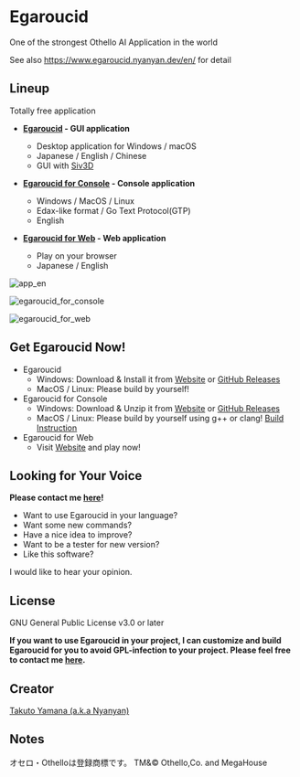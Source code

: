 # Egaroucid

One of the strongest Othello AI Application in the world

See also https://www.egaroucid.nyanyan.dev/en/ for detail



## Lineup

Totally free application

* **[Egaroucid](https://www.egaroucid.nyanyan.dev/en/) - GUI application**
  
  * Desktop application for Windows / macOS
  * Japanese / English / Chinese
  * GUI with [Siv3D](https://github.com/Siv3D)
  
* **[Egaroucid for Console](https://www.egaroucid.nyanyan.dev/en/console) - Console application**
  
  * Windows / MacOS / Linux
  * Edax-like format / Go Text Protocol(GTP)
  * English
  
* **[Egaroucid for Web](https://www.egaroucid.nyanyan.dev/en/web/) - Web application**
  
  * Play on your browser
  * Japanese / English
  
  

![app_en](img/screen_shots/app_en.png)

![egaroucid_for_console](img/screen_shots/egaroucid_for_console.png)

![egaroucid_for_web](img/screen_shots/egaroucid_for_web_en.png)





## Get Egaroucid Now!

- Egaroucid
  - Windows: Download & Install it from [Website](https://www.egaroucid.nyanyan.dev/en/download/) or [GitHub Releases](https://github.com/Nyanyan/Egaroucid/releases)
  - MacOS / Linux: Please build by yourself!
- Egaroucid for Console
  - Windows: Download & Unzip it from [Website](https://www.egaroucid.nyanyan.dev/en/console/) or [GitHub Releases](https://github.com/Nyanyan/Egaroucid/releases)
  - MacOS / Linux: Please build by yourself using g++ or clang! [Build Instruction](https://www.egaroucid.nyanyan.dev/en/console/#Linux%20/%20MacOS)
- Egaroucid for Web
  - Visit [Website](https://www.egaroucid.nyanyan.dev/en/web/) and play now!




## Looking for Your Voice

**Please contact me [here](https://docs.google.com/forms/d/e/1FAIpQLSd6ML1T1fc707luPEefBXuImMnlM9cQP8j-YHKiSyFoS-8rmQ/viewform)!**

* Want to use Egaroucid in your language?
* Want some new commands?
* Have a nice idea to improve?
* Want to be a tester for new version?
* Like this software?

I would like to hear your opinion.



## License

GNU General Public License v3.0 or later

**If you want to use Egaroucid in your project, I can customize and build Egaroucid for you to avoid GPL-infection to your project. Please feel free to contact me [here](https://docs.google.com/forms/d/e/1FAIpQLSd6ML1T1fc707luPEefBXuImMnlM9cQP8j-YHKiSyFoS-8rmQ/viewform).**



## Creator

[Takuto Yamana (a.k.a Nyanyan)](https://nyanyan.dev/en/)



## Notes

オセロ・Othelloは登録商標です。 TM&© Othello,Co. and MegaHouse
